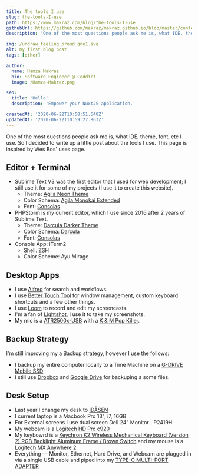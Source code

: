 ```yaml
---
title: The tools I use
slug: the-tools-I-use
path: https://www.makraz.com/blog/the-tools-I-use
githubUrl: https://github.com/makraz/makraz.github.io/blob/master/content/blog/the-tools-I-use.md
description: 'One of the most questions people ask me is, what IDE, theme, font, etc I use. So I decided to write up a little post about the tools I use.'

img: /undraw_feeling_proud_qne1.svg
alt: my first blog post
tags: [other]

author:
  name: Hamza Makraz
  bio: Software Engineer @ Coddict
  image: /Hamza-Makraz.png

seo:
  title: 'Hello'
  description: 'Empower your NuxtJS application.'

createdAt: '2020-06-22T10:58:51.640Z'
updatedAt: '2020-06-22T10:59:27.863Z'
---
```


One of the most questions people ask me is, what IDE, theme, font, etc I use. So I decided to write up a little post about the tools I use. This page is inspired by Wes Bos' uses page.

## Editor + Terminal

- Sublime Text V3 was the first editor that I used for web development; I still use it for some of my projects (I use it to create this website).
  - Theme: [Agila Neon Theme](https://github.com/arvi/Agila-Theme#agila-neon-theme)
  - Color Schema: [Agila Monokai Extended](https://github.com/arvi/Agila-Theme/blob/master/Agila%20Monokai%20Extended.tmTheme)
  - Font: [Consolas](http://www.fontpalace.com/font-details/Consolas/)
- PHPStorm is my current editor, which I use since 2016 after 2 years of Sublime Text.
  - Theme: [Darcula Darker Theme](https://plugins.jetbrains.com/plugin/12692-darcula-darker-theme)
  - Color Schema: [Darcula](https://plugins.jetbrains.com/plugin/12692-darcula-darker-theme)
  - Font: [Consolas](http://www.fontpalace.com/font-details/Consolas/)
- Console App: iTerm2
  - Shell: ZSH
  - Color Scheme: Ayu Mirage

## Desktop Apps

- I use [Alfred](https://www.alfredapp.com) for search and workflows.
- I use [Better Touch Tool](https://setapp.com/apps/bettertouchtool) for window management, custom keyboard shortcuts and a few other things.
- I use [Loom](https://www.loom.com/) to record and edit my screencasts.
- I'm a fan of [Lightshot](https://app.prntscr.com/en/index.html), I use it to take my screenshots.
- My mic is a [ATR2500x-USB](https://www.amazon.com/Audio-Technica-ATR2500x-USB-Condenser-Microphone-ATR/dp/B07ZPC2FMQ) with a [K & M Pop Killer](https://www.amazon.com/K-M-23956-000-55-Pop-Killer/dp/B000NGVQT0).

## Backup Strategy

I'm still improving my a Backup strategy, however I use the follows:

- I backup my entire computer locally to a Time Machine on a [G-DRIVE Mobile SSD](https://shop.westerndigital.com/products/portable-drives/g-technology-g-drive-mobile-usb-3-1-ssd)
- I still use [Dropbox](https://www.dropbox.com) and [Google Drive](https://drive.google.com) for backuping a some files.

## Desk Setup

- Last year I change my desk to [IDÅSEN](https://www.ikea.com/ma/en/p/idasen-desk-black-dark-grey-s59281036/)
- I current laptop is a Macbook Pro 13", i7, 16GB
- For External screens I use dual screen Dell 24" Monitor | P2419H
- My webcam is a [Logitech HD Pro c920](https://www.logitech.com/en-us/products/webcams/c920-pro-hd-webcam.960-000764.html)
- My keybowrd is a [Keychron K2 Wireless Mechanical Keyboard (Version 2) RGB Backlight Aluminum Frame / Brown Switch](https://www.keychron.com/products/keychron-k2-wireless-mechanical-keyboard) and my mouse is a [Logitech MX Anywhere 2](https://www.amazon.com/Logitech-Anywhere-Wireless-Mouse-Rechargeable/dp/B075Y8ZVBB)
- Everything — Monitor, Ethernet, Hard Drive, and Webcam are plugged in via a single USB cable and piped into my [TYPE-C MULTI-PORT ADAPTER](https://satechi.net/products/type-c-multi-port-adapter-with-ethernet-v2?variant=45020091145)

